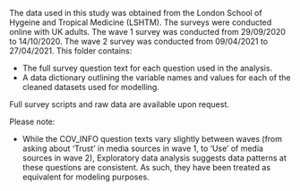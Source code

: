 The data used in this study was obtained from the London School of Hygeine and Tropical Medicine (LSHTM). The surveys were conducted online with UK adults. 
The wave 1 survey was conducted from 29/09/2020 to 14/10/2020. The wave 2 survey was conducted from 09/04/2021 to 27/04/2021.
This folder contains:
-	The full survey question text for each question used in the analysis.
-	A data dictionary outlining the variable names and values for each of the cleaned datasets used for modelling.

Full survey scripts and raw data are available upon request.

Please note:
-	While the COV_INFO question texts vary slightly between waves (from asking about ‘Trust’ in media sources in wave 1, to ‘Use’ of media sources in wave 2), Exploratory data analysis suggests data patterns at these questions are consistent. As such, they have been treated as equivalent for modeling purposes.
